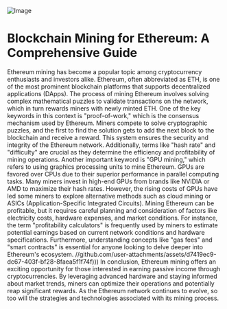 
![Image](https://github.com/user-attachments/assets/d7419ec9-dc67-403f-bf28-8faea5f1f74f)
# Blockchain Mining for Ethereum: A Comprehensive Guide
Ethereum mining has become a popular topic among cryptocurrency enthusiasts and investors alike. Ethereum, often abbreviated as ETH, is one of the most prominent blockchain platforms that supports decentralized applications (DApps). The process of mining Ethereum involves solving complex mathematical puzzles to validate transactions on the network, which in turn rewards miners with newly minted ETH.
One of the key keywords in this context is "proof-of-work," which is the consensus mechanism used by Ethereum. Miners compete to solve cryptographic puzzles, and the first to find the solution gets to add the next block to the blockchain and receive a reward. This system ensures the security and integrity of the Ethereum network. Additionally, terms like "hash rate" and "difficulty" are crucial as they determine the efficiency and profitability of mining operations.
Another important keyword is "GPU mining," which refers to using graphics processing units to mine Ethereum. GPUs are favored over CPUs due to their superior performance in parallel computing tasks. Many miners invest in high-end GPUs from brands like NVIDIA or AMD to maximize their hash rates. However, the rising costs of GPUs have led some miners to explore alternative methods such as cloud mining or ASICs (Application-Specific Integrated Circuits).
Mining Ethereum can be profitable, but it requires careful planning and consideration of factors like electricity costs, hardware expenses, and market conditions. For instance, the term "profitability calculators" is frequently used by miners to estimate potential earnings based on current network conditions and hardware specifications. Furthermore, understanding concepts like "gas fees" and "smart contracts" is essential for anyone looking to delve deeper into Ethereum's ecosystem.
 //github.com/user-attachments/assets/d7419ec9-dc67-403f-bf28-8faea5f1f74f)))
In conclusion, Ethereum mining offers an exciting opportunity for those interested in earning passive income through cryptocurrencies. By leveraging advanced hardware and staying informed about market trends, miners can optimize their operations and potentially reap significant rewards. As the Ethereum network continues to evolve, so too will the strategies and technologies associated with its mining process.

